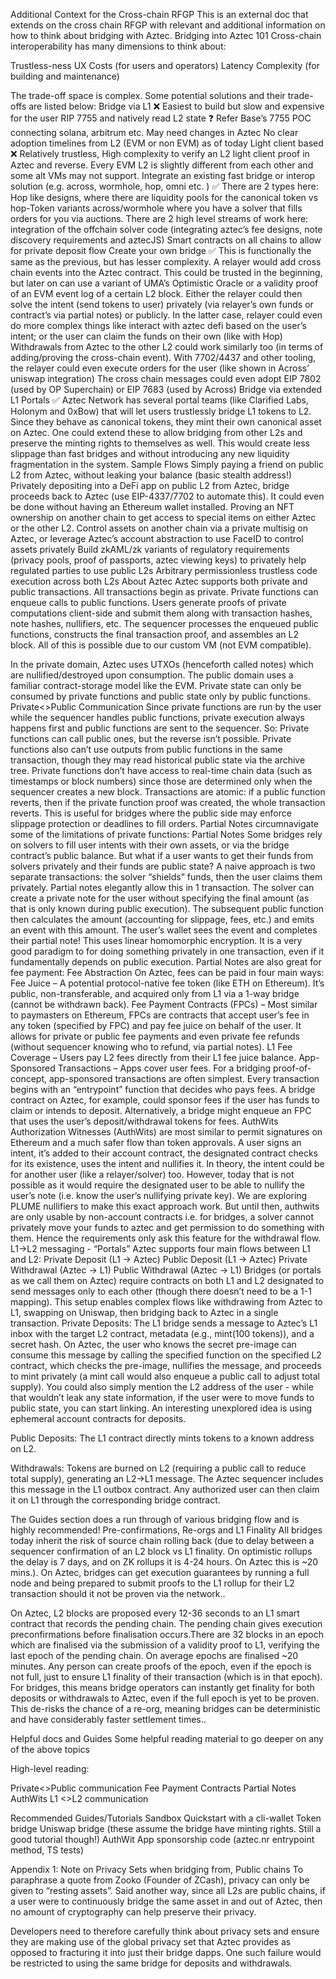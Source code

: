 
Additional Context for the Cross-chain RFGP
This is an external doc that extends on the cross chain RFGP with relevant and additional information on how to think about bridging with Aztec.
Bridging into Aztec 101
Cross-chain interoperability has many dimensions to think about:


Trustless-ness
UX
Costs (for users and operators)
Latency
Complexity (for building and maintenance)

The trade-off space is complex. Some potential solutions and their trade-offs are listed below:
Bridge via L1 ❌
Easiest to build but slow and expensive for the user
RIP 7755 and natively read L2 state  ❓
Refer Base’s 7755 POC connecting solana, arbitrum etc.
May need changes in Aztec 
No clear adoption timelines from L2 (EVM or non EVM) as of today
Light client based ❌
Relatively trustless, 
High complexity to verify an L2 light client proof in Aztec and reverse. 
Every EVM L2 is slightly different from each other and some alt VMs may not support.
Integrate an existing fast bridge or interop solution (e.g. across, wormhole, hop, omni etc. ) ✅
There are 2 types here: 
Hop like designs, where there are liquidity pools for the canonical token vs hop-Token variants 
across/wormhole where you have a solver that fills orders for you via auctions.
There are 2 high level streams of work here: 
integration of the offchain solver code (integrating aztec’s fee designs, note discovery requirements and aztecJS)
Smart contracts on all chains to allow for private deposit flow
Create your own bridge ✅
This is functionally the same as the previous, but has lesser complexity.
A relayer would add cross chain events into the Aztec contract. This could be trusted in the beginning, but later on can use a variant of UMA’s Optimistic Oracle or a validity proof of an EVM event log of a certain L2 block.
Either the relayer could then solve the intent (send tokens to user) privately (via relayer’s own funds or contract’s via partial notes) or publicly. In the latter case, relayer could even do more complex things like interact with aztec defi based on the user’s intent; or the user can claim the funds on their own (like with Hop)
Withdrawals from Aztec to the other L2 could work similarly too (in terms of adding/proving the cross-chain event). With 7702/4437 and other tooling, the relayer could even execute orders for the user (like shown in Across’ uniswap integration)
The cross chain messages could even adopt EIP 7802 (used by OP Superchain) or  EIP 7683 (used by Across)
Bridge via extended L1 Portals ✅
Aztec Network has several portal teams (like Clarified Labs, Holonym and 0xBow) that will let users trustlessly bridge L1 tokens to L2. Since they behave as canonical tokens, they mint their own canonical asset on Aztec. 
One could extend these to allow bridging from other L2s and preserve the minting rights to themselves as well. This would create less slippage than fast bridges and without introducing any new liquidity fragmentation in the system. 
Sample Flows
Simply paying a friend on public L2 from Aztec, without leaking your balance (basic stealth address!)
Privately depositing into a DeFi app on public L2 from Aztec, bridge proceeds back to Aztec (use EIP-4337/7702 to automate this). It could even be done without having an Ethereum wallet installed. 
Proving an NFT ownership on another chain to get access to special items on either Aztec or the other L2.
Control assets on another chain via a private multisig on Aztec, or leverage Aztec’s account abstraction to use FaceID to control assets privately
Build zkAML/zk variants of regulatory requirements (privacy pools, proof of passports, aztec viewing keys) to privately help regulated parties to use public L2s
Arbitrary permissionless trustless code execution across both L2s
About Aztec
Aztec supports both private and public transactions. All transactions begin as private. Private functions can enqueue calls to public functions. Users generate proofs of private computations client-side and submit them along with transaction hashes, note hashes, nullifiers, etc. The sequencer processes the enqueued public functions, constructs the final transaction proof, and assembles an L2 block.
All of this is possible due to our custom VM (not EVM compatible).

In the private domain, Aztec uses UTXOs (henceforth called notes) which are nullified/destroyed upon consumption. The public domain uses a familiar contract-storage model like the EVM. Private state can only be consumed by private functions and public state only by public functions. 
Private<>Public Communication
Since private functions are run by the user while the sequencer handles public functions, private execution always happens first and public functions are sent to the sequencer. So:
Private functions can call public ones, but the reverse isn’t possible. 
Private functions also can’t use outputs from public functions in the same transaction, though they may read historical public state via the archive tree. 
Private functions don’t have access to real-time chain data (such as timestamps or block numbers) since those are determined only when the sequencer creates a new block.
Transactions are atomic: if a public function reverts, then if the private function proof was created, the whole transaction reverts. This is useful for bridges where the public side may enforce slippage protection or deadlines to fill orders.
Partial Notes circumnavigate some of the limitations of private functions:
Partial Notes
Some bridges rely on solvers to fill user intents with their own assets, or via the bridge contract’s public balance. But what if a user wants to get their funds from solvers privately and their funds are public state? A naive approach is two separate transactions: the solver “shields” funds, then the user claims them privately. 
Partial notes elegantly allow this in 1 transaction. The solver can create a private note for the user without specifying the final amount (as that is only known during public execution). The subsequent public function then calculates the amount (accounting for slippage, fees, etc.) and emits an event with this amount. The user’s wallet sees the event and completes their partial note!  This uses linear homomorphic encryption. It is a very good paradigm to for doing something privately in one transaction, even if it fundamentally depends on public execution. Partial Notes are also great for fee payment:
Fee Abstraction
On Aztec, fees can be paid in four main ways:
Fee Juice – A potential protocol-native fee token (like ETH on Ethereum). It’s public, non-transferable, and acquired only from L1 via a 1-way bridge (cannot be withdrawn back).
Fee Payment Contracts (FPCs) – Most similar to paymasters on Ethereum, FPCs are contracts that accept user’s fee in any token (specified by FPC) and pay fee juice on behalf of the user. It allows for private or public fee payments and even private fee refunds (without sequencer knowing who to refund, via partial notes).
L1 Fee Coverage – Users pay L2 fees directly from their L1 fee juice balance.
App-Sponsored Transactions – Apps cover user fees.
For a bridging proof-of-concept, app-sponsored transactions are often simplest. Every transaction begins with an “entrypoint” function that decides who pays fees. A bridge contract on Aztec, for example, could sponsor fees if the user has funds to claim or intends to deposit. Alternatively, a bridge might enqueue an FPC that uses the user’s deposit/withdrawal tokens for fees.
AuthWits
Authorization Witnesses (AuthWits) are most similar to permit signatures on Ethereum and a much safer flow than token approvals. A user signs an intent, it’s added to their account contract, the designated contract checks for its existence, uses the intent and nullifies it. In theory, the intent could be for another user (like a relayer/solver) too. However, today that is not possible as it would require the designated user to be able to nullify the user’s note (i.e. know the user’s nullifying private key). We are exploring PLUME nullifiers to make this exact approach work. But until then, authwits are only usable by non-account contracts i.e. for bridges, a solver cannot privately move your funds to aztec and get permission to do something with them. Hence the requirements only ask this feature for the withdrawal flow. 
L1->L2 messaging - “Portals”
 Aztec supports four main flows between L1 and L2:
Private Deposit (L1 → Aztec)
Public Deposit (L1 → Aztec)
Private Withdrawal (Aztec → L1)
Public Withdrawal (Aztec → L1)
Bridges (or portals as we call them on Aztec) require contracts on both L1 and L2 designated to send messages only to each other (though there doesn’t need to be a 1-1 mapping). This setup enables complex flows like withdrawing from Aztec to L1, swapping on Uniswap, then bridging back to Aztec in a single transaction.
Private Deposits: The L1 bridge sends a message to Aztec’s L1 inbox with the target L2 contract, metadata (e.g., mint(100 tokens)), and a secret hash. On Aztec, the user who knows the secret pre-image can consume this message by calling the specified function on the specified L2 contract, which checks the pre-image, nullifies the message, and proceeds to mint privately (a mint call would also enqueue a public call to adjust total supply). You could also simply mention the L2 address of the user - while that wouldn’t leak any state information, if the user were to move funds to public state, you can start linking. An interesting unexplored idea is using ephemeral account contracts for deposits.


Public Deposits: The L1 contract directly mints tokens to a known address on L2.


Withdrawals: Tokens are burned on L2 (requiring a public call to reduce total supply), generating an L2→L1 message. The Aztec sequencer includes this message in the L1 outbox contract. Any authorized user can then claim it on L1 through the corresponding bridge contract.


The Guides section does a run through of various bridging flow and is highly recommended!
Pre-confirmations, Re-orgs and L1 Finality
All bridges today inherit the risk of source chain rolling back (due to delay between a sequencer confirmation of an L2 block vs L1 finality. On optimistic rollups the delay is 7 days, and on ZK rollups it is 4-24 hours. On Aztec this is ~20 mins.).  On Aztec, bridges can get execution guarantees by running a full node and being prepared to submit proofs to the L1 rollup for their L2 transaction should it not be proven via the network..

On Aztec, L2 blocks are proposed  every 12-36 seconds to an L1 smart contract that records the pending chain. The pending chain gives execution preconfirmations before finalisation occurs.There are 32 blocks  in an epoch which are finalised via the submission of a validity proof to L1, verifying the last epoch of the pending chain. On average epochs are finalised ~20 minutes. Any person can create proofs of the epoch, even if the epoch is not full, just to ensure L1 finality of their transaction (which is in that epoch). For bridges, this means bridge operators can instantly get finality for both deposits or withdrawals to Aztec, even if the full epoch is yet to be proven. This de-risks the chance of a re-org, meaning bridges can be deterministic and have considerably faster settlement times.. 

Helpful docs and Guides
Some helpful reading material to go deeper on any of the above topics

High-level reading:

Private<>Public communication
Fee Payment Contracts
Partial Notes
AuthWits
L1 <>L2 communication

Recommended Guides/Tutorials
Sandbox Quickstart with a cli-wallet
Token bridge
Uniswap bridge
(these assume the bridge have minting rights. Still a good tutorial though!)
AuthWit
App sponsorship code (aztec.nr entrypoint method, TS tests)

Appendix 1: Note on Privacy Sets when bridging from, Public chains
To paraphrase a quote from Zooko (Founder of ZCash), privacy can only be given to “resting assets”. Said another way, since all L2s are public chains, if a user were to continuously bridge the same asset in and out of Aztec, then no amount of cryptography can help preserve their privacy. 

Developers need to therefore carefully think about privacy sets and ensure they are making use of the global privacy set that Aztec provides as opposed to fracturing it into just their bridge dapps. One such failure would be restricted to using the same bridge for deposits and withdrawals. 

